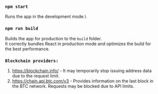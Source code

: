 ### `npm start`

Runs the app in the development mode.\

### `npm run build`

Builds the app for production to the `build` folder.\
It correctly bundles React in production mode and optimizes the build for the best performance.

### `Blockchain providers:`
1. https://blockchain.info/ - It may temporarily stop issuing address data due to the request limit.
2. https://chain.api.btc.com/v3 - Provides information on the last block in the BTC network. Requests may be blocked due to API limits.
